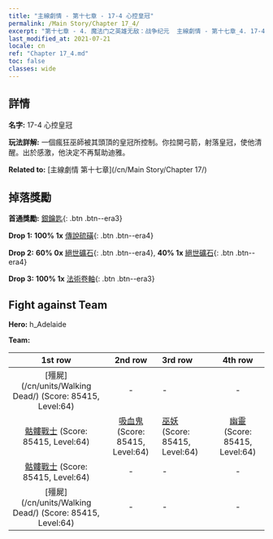 ```yaml
---
title: "主線劇情 - 第十七章 - 17-4 心控皇冠"
permalink: /Main Story/Chapter 17_4/
excerpt: "第十七章 - 4. 魔法门之英雄无敌：战争纪元  主線劇情 - 第十七章_4. 17-4 心控皇冠"
last_modified_at: 2021-07-21
locale: cn
ref: "Chapter 17_4.md"
toc: false
classes: wide
---
```


## 詳情

 **名字:** 17-4 心控皇冠

 **玩法詳解:** 一個瘋狂巫師被其頭頂的皇冠所控制。你拉開弓箭，射落皇冠，使他清醒。出於感激，他決定不再幫助迪雅。

 **Related to:** [主線劇情 第十七章](/cn/Main Story/Chapter 17/)

## 掉落獎勵

 **首通獎勵:** [銀鑰匙](/cn/Items/con_693/){: .btn .btn--era3}

 **Drop 1:** **100% 1x** [傳說硫磺](/cn/Items/mat_57/){: .btn .btn--era4}

 **Drop 2:** **60% 0x** [絕世礦石](/cn/Items/mat_47/){: .btn .btn--era4}, **40% 1x** [絕世礦石](/cn/Items/mat_47/){: .btn .btn--era4}

 **Drop 3:** **100% 1x** [法術卷軸](/cn/Items/con_694/){: .btn .btn--era3}


## Fight against Team
 **Hero:** h_Adelaide

 **Team:**


  | 1st row | 2nd row | 3rd row | 4th row |
  |:----:|:----:|:----|:----:|
  | [殭屍](/cn/units/Walking Dead/) (Score: 85415, Level:64)  | - | - | - |
  | [骷髏戰士](/cn/units/Skeleton/) (Score: 85415, Level:64)  | [吸血鬼](/cn/units/Vampire/) (Score: 85415, Level:64)  | [巫妖](/cn/units/Lich/) (Score: 85415, Level:64)  | [幽靈](/cn/units/Wight/) (Score: 85415, Level:64)  |
  | [骷髏戰士](/cn/units/Skeleton/) (Score: 85415, Level:64)  | - | - | - |
  | [殭屍](/cn/units/Walking Dead/) (Score: 85415, Level:64)  | - | - | - |


